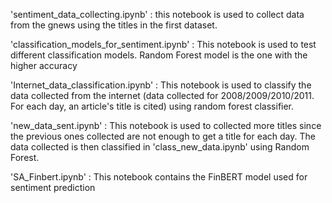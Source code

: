 'sentiment_data_collecting.ipynb' : this notebook is used to collect data from the gnews using the titles in the first dataset.

'classification_models_for_sentiment.ipynb' :  This notebook is used to test different classification models. Random Forest model is the one with the higher accuracy

'Internet_data_classification.ipynb' : This notebook is used to classify the data collected from the internet (data collected for 2008/2009/2010/2011. For each day, an article's title is cited) using random forest classifier.

'new_data_sent.ipynb' : This notebook is used to collected more titles since the previous ones collected are not enough to get a title for each day. The data collected is then classified in 'class_new_data.ipynb' using Random Forest.

'SA_Finbert.ipynb' : This notebook contains the FinBERT model used for sentiment prediction
